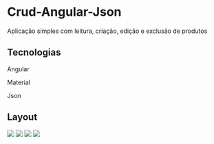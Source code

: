 # Crud-Angular-Json

Aplicação simples com leitura, criação, edição e exclusão de produtos


## Tecnologias

Angular

Material

Json


## Layout

<img src="https://user-images.githubusercontent.com/76501552/138795748-5095c9b2-43b1-4fcc-a076-1bc9820a5eba.png">

<img src="https://user-images.githubusercontent.com/76501552/138795862-b9ba8fbe-61d0-4a8e-89a0-da6eacc030e5.png">

<img src="https://user-images.githubusercontent.com/76501552/138795845-7c9d9652-e9a0-4d7d-a5c6-b1067a2e3eae.png">

<img src="https://user-images.githubusercontent.com/76501552/138795818-d61c708d-3886-45f8-ab09-78a16af62a17.png">

